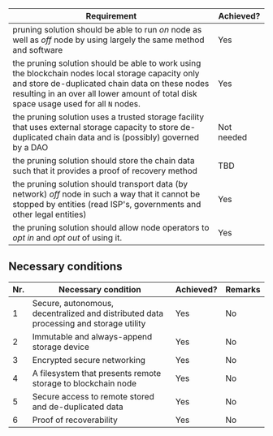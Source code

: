 | Requirement | Achieved? |
| ---- | ---- |
| pruning solution should be able to run *on* node as well as *off* node by using largely the same method and software | Yes |
| the pruning solution should be able to work using the blockchain nodes local storage capacity only and store de-duplicated chain data on these nodes resulting in an over all lower amount of total disk space usage used for all `N` nodes. | Yes |
|the pruning solution uses a trusted storage facility that uses external storage capacity to store de-duplicated chain data and is (possibly) governed by a DAO | Not needed |
| the pruning solution should store the chain data such that it provides a proof of recovery method | TBD |
| the pruning solution should transport data (by network) *off* node in such a way that it cannot be stopped by entities (read ISP's, governments and other legal entities) | Yes |
| the pruning solution should allow node operators to *opt in* and *opt out* of using it. | Yes |


## Necessary conditions

| Nr. | Necessary condition | Achieved? | Remarks |
| ---- | ----| ---- | ---- | 
| 1 | Secure, autonomous, decentralized and distributed data processing and storage utility | Yes | No |
| 2 | Immutable and always-append storage device |  Yes | No |
| 3 | Encrypted secure networking | Yes | No |
| 4| A filesystem that presents remote storage to blockchain node | Yes | No |
| 5 | Secure access to remote stored and de-duplicated data | Yes | No |
| 6 | Proof of recoverability | Yes | No |
